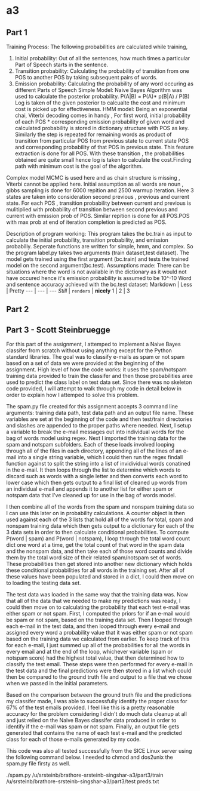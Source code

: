 # a3
## Part 1
Training Process: 
 The following probabilities are calculated while training,
 1. Initial probability: Out of all the sentences, how much times a particular Part of Speech starts in the sentence.
 2. Transition probability: Calculating the probability of transition from one POS to another POS by taking subsequent pairs of words.
 3. Emission probability: Calculating the probability of any word occuring as different Parts of Speech
 Simple Model:
 Naive Bayes Algorithm was used to calculate the posterior probability.
                    P(A|B) = P(A)* p(B|A)  / P(B) 
  Log is taken of the given posterior to calcualte the cost and minimum cost is picked up for effectiveness.
 HMM model:
 Being an exponential chai, Viterbi decoding comes in handy , For first word, initial probability of each POS * corresponding emission probability of given word and calculated probability is stored in dictionary structure with POS as key. Similarly the step is repeated for remaining words as product of transition from particular POS from previous state to current state POS and corresponding probability of that POS in previous state. This feature extraction is done for all POS. With these transition , the probabilities obtained are quite small hence log is taken to calculate the cost.Finding path with minimum cost is the goal of the algorithm.

 Complex model
 MCMC is used here and as chain structure is missing , Viterbi cannot be applied here. Initial assumption as all words are noun , gibbs sampling is done for 6000 repition and 2500 warmup iteration. Here 3 states are taken into consideration second previous , previous and current state. For each POS , transition probability between current and previous is mulitiplied with probability of transition between second previous and current with emission prob of POS. Similar repition is done for all POS.POS with max prob at end of iteration completion is predicted as POS.
  
 Description of program working:
  This program takes the bc.train as input to calculate the initial probability, transition probability,
  and emission probabiliy. Seperate functions are written for simple, hmm, and complex. So the program label.py takes two arguments (train dataset,test dataset). The model gets trained using the first argument (bc.train) and tests the trained model on the second argument(bc.test).
 Assumptions made:
There can be situations where the word is not available in the dictionary as it would not have occured hence it's emission probability is assumed to be 10^-10 
Word and sentence accuracy achieved with the bc.test dataset:
Markdown | Less | Pretty
--- | --- | ---
*Still* | `renders` | **nicely**
1 | 2 | 3

                            
                               

## Part 2
## Part 3 - Scott Steinbruegge

For this part of the assignment, I attemped to implement a Naive Bayes classifer from scratch without using anything except for the Python standard libraries. The goal was to classify e-mails as spam or not spam based on a set of data we were provided at the beginning of the assignment. High level of how the code works: it uses the spam/notspam training data provided to train the classifer and then those probabilities aree used to predict the class label on test data set. Since there was no skeleton code provided, I will attempt to walk through my code in detail below in order to explain how I attemped to solve this problem.

The spam.py file created for this assignment accepts 3 command line arguments: training data path, test data path and an output file name. These variables are set at the beginning of the code and then test/train directories and slashes are appended to the proper paths where needed. Next, I setup a variable to break the e-mail messages out into individual words for the bag of words model using regex. Next I imported the training data for the spam and notspam subfolders. Each of these loads involved looping through all of the files in each directory, appending all of the lines of an e-mail into a single string variable, which I could then run the regex findall function against to split the string into a list of invidividual words conatined in the e-mail. It then loops through the list to determine which words to discard such as words with a single letter and then converts each word to lower case which then gets output to a final list of cleaned up words from an individual e-mail and appends it to another list for either spam or notspam data that I've cleaned up for use in the bag of words model.

I then combine all of the words from the spam and nonspam training data so I can use this later on in probability calculations. A counter object is then used against each of the 3 lists that hold all of the words for total, spam and nonspam training data which then gets output to a dictionary for each of the 3 data sets in order to then calculate conditional probabilities. To compute P(word | spam) and P(word | notspam), I loop through the total word count dict one word at a time, get the total count of that word in the spam data and the nonspam data, and then take each of those word counts and divide them by the total word size of their related spam/notspam set of words. These probabilities then get stored into another new dictionary which holds these conditional probabilities for all words in the training set. After all of these values have been populated and stored in a dict, I could then move on to loading the testing data set.

The test data was loaded in the same way that the training data was. Now that all of the data that we needed to make my predictions was ready, I could then move on to calculating the probability that each test e-mail was either spam or not spam. First, I computed the priors for if an e-mail would be spam or not spam, based on the training data set. Then I looped through each e-mail in the test data, and then looped through every e-mail and assigned every word a probability value that it was either spam or not spam based on the training data we calculated from earlier. To keep track of this for each e-mail, I just summed up all of the probabilities for all the words in every email and at the end of the loop, whichever variable (spam or notspam score) had the highest total value, that then determined how to classify the test email. These steps were then performed for every e-mail in the test data and the final predictions were then stored in a list which could then be compared to the ground truth file and output to a file that we chose when we passed in the initial parameters.

Based on the comparison between the ground truth file and the predictions my classifer made, I was able to successfully identify the proper class for 67% of the test emails provided. I feel like this is a pretty reasonable accuracy for the problem considering I didn't do much data cleanup at all and just relied on the Naive Bayes classifer data produced in order to identify if the e-mail was spam or not spam. Finally, an output file gets generated that contains the name of each test e-mail and the predicted class for each of those e-mails generated by my code.

This code was also all tested successfully from the SICE Linux server using the following command below. I needed to chmod and dos2unix the spam.py file firsty as well.

./spam.py /u/srsteinb/brathore-srsteinb-singshar-a3/part3/train /u/srsteinb/brathore-srsteinb-singshar-a3/part3/test preds.txt

